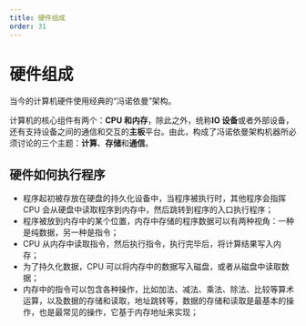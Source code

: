```yaml
---
title: 硬件组成
order: 31
---
```

# 硬件组成
当今的计算机硬件使用经典的“冯诺依曼”架构。

计算机的核心组件有两个：**CPU 和内存**，除此之外，统称**IO 设备**或者外部设备，还有支持设备之间的通信和交互的**主板**平台。由此，构成了冯诺依曼架构机器所必须讨论的三个主题：**计算**、**存储**和**通信**。

## 硬件如何执行程序
+ 程序起初被存放在硬盘的持久化设备中，当程序被执行时，其他程序会指挥 CPU 会从硬盘中读取程序到内存中，然后跳转到程序的入口执行程序；
+ 程序被放到内存中的某个位置，内存中存储的程序数据可以有两种视角：一种是纯数据，另一种是指令；
+ CPU 从内存中读取指令，然后执行指令，执行完毕后，将计算结果写入内存；
+ 为了持久化数据，CPU 可以将内存中的数据写入磁盘，或者从磁盘中读取数据；
+ 内存中的指令可以包含各种操作，比如加法、减法、乘法、除法、比较等算术运算，以及数据的存储和读取，地址跳转等，数据的存储和读取是最基本的操作，也是最常见的操作，它基于内存地址来实现；